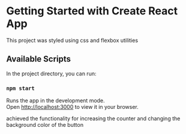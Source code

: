 # Getting Started with Create React App

This project was styled using css and flexbox utilities 
## Available Scripts

In the project directory, you can run:

### `npm start`

Runs the app in the development mode.\
Open [http://localhost:3000](http://localhost:3000) to view it in your browser.

achieved the functionality for increasing the counter and changing the background color of the button 


